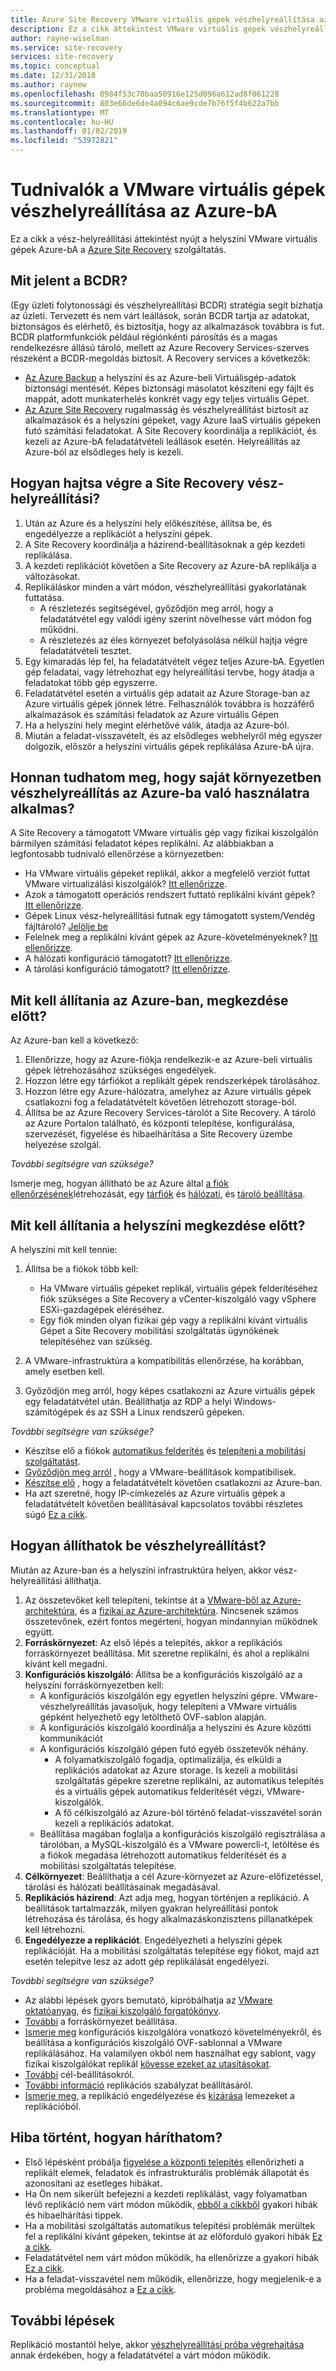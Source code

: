 ```yaml
---
title: Azure Site Recovery VMware virtuális gépek vészhelyreállítása az Azure használatával |} A Microsoft Docs
description: Ez a cikk áttekintést VMware virtuális gépek vészhelyreállítása az Azure-bA az Azure Site Recovery szolgáltatással.
author: rayne-wiselman
ms.service: site-recovery
services: site-recovery
ms.topic: conceptual
ms.date: 12/31/2018
ms.author: raynew
ms.openlocfilehash: 0984f53c70baa50916e125d096a612ad8f061228
ms.sourcegitcommit: 803e66de6de4a094c6ae9cde7b76f5f4b622a7bb
ms.translationtype: MT
ms.contentlocale: hu-HU
ms.lasthandoff: 01/02/2019
ms.locfileid: "53972821"
---
```

# <a name="about-disaster-recovery-of-vmware-vms-to-azure"></a>Tudnivalók a VMware virtuális gépek vészhelyreállítása az Azure-bA

Ez a cikk a vész-helyreállítási áttekintést nyújt a helyszíni VMware virtuális gépek Azure-bA a [Azure Site Recovery](site-recovery-overview.md) szolgáltatás.

## <a name="what-is-bcdr"></a>Mit jelent a BCDR?

(Egy üzleti folytonossági és vészhelyreállítási BCDR) stratégia segít bízhatja az üzleti. Tervezett és nem várt leállások, során BCDR tartja az adatokat, biztonságos és elérhető, és biztosítja, hogy az alkalmazások továbbra is fut. BCDR platformfunkciók például régiónkénti párosítás és a magas rendelkezésre állású tároló, mellett az Azure Recovery Services-szerves részeként a BCDR-megoldás biztosít. A Recovery services a következők: 

- [Az Azure Backup](https://docs.microsoft.com/azure/backup/backup-introduction-to-azure-backup) a helyszíni és az Azure-beli Virtuálisgép-adatok biztonsági mentését. Képes biztonsági másolatot készíteni egy fájlt és mappát, adott munkaterhelés konkrét vagy egy teljes virtuális Gépet. 
- [Az Azure Site Recovery](site-recovery-overview.md) rugalmasság és vészhelyreállítást biztosít az alkalmazások és a helyszíni gépeket, vagy Azure IaaS virtuális gépeken futó számítási feladatokat. A Site Recovery koordinálja a replikációt, és kezeli az Azure-bA feladatátvételi leállások esetén. Helyreállítás az Azure-ból az elsődleges hely is kezeli. 

## <a name="how-does-site-recovery-do-disaster-recovery"></a>Hogyan hajtsa végre a Site Recovery vész-helyreállítási?

1. Után az Azure és a helyszíni hely előkészítése, állítsa be, és engedélyezze a replikációt a helyszíni gépek.
2. A Site Recovery koordinálja a házirend-beállításoknak a gép kezdeti replikálása.
3. A kezdeti replikációt követően a Site Recovery az Azure-bA replikálja a változásokat. 
4. Replikáláskor minden a várt módon, vészhelyreállítási gyakorlatának futtatása.
    - A részletezés segítségével, győződjön meg arról, hogy a feladatátvétel egy valódi igény szerint növelhesse várt módon fog működni.
    - A részletezés az éles környezet befolyásolása nélkül hajtja végre feladatátvételi tesztet.
5. Egy kimaradás lép fel, ha feladatátvételt végez teljes Azure-bA. Egyetlen gép feladatai, vagy létrehozhat egy helyreállítási tervbe, hogy átadja a feladatokat több gép egyszerre.
6. Feladatátvétel esetén a virtuális gép adatait az Azure Storage-ban az Azure virtuális gépek jönnek létre. Felhasználók továbbra is hozzáférő alkalmazások és számítási feladatok az Azure virtuális Gépen
7. Ha a helyszíni hely megint elérhetővé válik, átadja az Azure-ból.
8. Miután a feladat-visszavételt, és az elsődleges webhelyről még egyszer dolgozik, először a helyszíni virtuális gépek replikálása Azure-bA újra.


## <a name="how-do-i-know-if-my-environment-is-suitable-for-disaster-recovery-to-azure"></a>Honnan tudhatom meg, hogy saját környezetben vészhelyreállítás az Azure-ba való használatra alkalmas?

A Site Recovery a támogatott VMware virtuális gép vagy fizikai kiszolgálón bármilyen számítási feladatot képes replikálni. Az alábbiakban a legfontosabb tudnivaló ellenőrzése a környezetben:

- Ha VMware virtuális gépeket replikál, akkor a megfelelő verziót futtat VMware virtualizálási kiszolgálók? [Itt ellenőrizze](vmware-physical-azure-support-matrix.md#on-premises-virtualization-servers).
- Azok a támogatott operációs rendszert futtató replikálni kívánt gépek? [Itt ellenőrizze](vmware-physical-azure-support-matrix.md#replicated-machines).
- Gépek Linux vész-helyreállítási futnak egy támogatott system/Vendég fájltároló? [Jelölje be](vmware-physical-azure-support-matrix.md#linux-file-systemsguest-storage)
- Felelnek meg a replikálni kívánt gépek az Azure-követelményeknek? [Itt ellenőrizze](vmware-physical-azure-support-matrix.md#azure-vm-requirements).
- A hálózati konfiguráció támogatott? [Itt ellenőrizze](vmware-physical-azure-support-matrix.md#network).
- A tárolási konfiguráció támogatott? [Itt ellenőrizze](vmware-physical-azure-support-matrix.md#storage).


## <a name="what-do-i-need-to-set-up-in-azure-before-i-start"></a>Mit kell állítania az Azure-ban, megkezdése előtt?

Az Azure-ban kell a következő:

1. Ellenőrizze, hogy az Azure-fiókja rendelkezik-e az Azure-beli virtuális gépek létrehozásához szükséges engedélyek.
2. Hozzon létre egy tárfiókot a replikált gépek rendszerképek tárolásához.
3. Hozzon létre egy Azure-hálózatra, amelyhez az Azure virtuális gépek csatlakozni fog a feladatátvételt követően létrehozott storage-ból.
4. Állítsa be az Azure Recovery Services-tárolót a Site Recovery. A tároló az Azure Portalon található, és központi telepítése, konfigurálása, szervezését, figyelése és hibaelhárítása a Site Recovery üzembe helyezése szolgál.

*További segítségre van szüksége?*

Ismerje meg, hogyan állítható be az Azure által [a fiók ellenőrzésének](tutorial-prepare-azure.md#verify-account-permissions)létrehozását, egy [tárfiók](tutorial-prepare-azure.md#create-a-storage-account) és [hálózati](tutorial-prepare-azure.md#set-up-an-azure-network), és [tároló beállítása](tutorial-prepare-azure.md#create-a-recovery-services-vault).



## <a name="what-do-i-need-to-set-up-on-premises-before-i-start"></a>Mit kell állítania a helyszíni megkezdése előtt?

A helyszíni mit kell tennie:

1. Állítsa be a fiókok több kell:

    - Ha VMware virtuális gépeket replikál, virtuális gépek felderítéséhez fiók szükséges a Site Recovery a vCenter-kiszolgáló vagy vSphere ESXi-gazdagépek eléréséhez.
    - Egy fiók minden olyan fizikai gép vagy a replikálni kívánt virtuális Gépet a Site Recovery mobilitási szolgáltatás ügynökének telepítéséhez van szükség.

2. A VMware-infrastruktúra a kompatibilitás ellenőrzése, ha korábban, amely esetben kell.
3. Győződjön meg arról, hogy képes csatlakozni az Azure virtuális gépek egy feladatátvétel után. Beállíthatja az RDP a helyi Windows-számítógépek és az SSH a Linux rendszerű gépeken.

*További segítségre van szüksége?*
- Készítse elő a fiókok [automatikus felderítés](vmware-azure-tutorial-prepare-on-premises.md#prepare-an-account-for-automatic-discovery) és [telepíteni a mobilitási szolgáltatást](vmware-azure-tutorial-prepare-on-premises.md#prepare-an-account-for-mobility-service-installation).
- [Győződjön meg arról](vmware-azure-tutorial-prepare-on-premises.md#check-vmware-requirements) , hogy a VMware-beállítások kompatibilisek.
- [Készítse elő](vmware-azure-tutorial-prepare-on-premises.md#prepare-to-connect-to-azure-vms-after-failover) , hogy a feladatátvételt követően csatlakozni az Azure-ban.
- Ha azt szeretné, hogy IP-címkezelés az Azure virtuális gépek a feladatátvételt követően beállításával kapcsolatos további részletes súgó [Ez a cikk](concepts-on-premises-to-azure-networking.md).

## <a name="how-do-i-set-up-disaster-recovery"></a>Hogyan állíthatok be vészhelyreállítást?

Miután az Azure-ban és a helyszíni infrastruktúra helyen, akkor vész-helyreállítási állíthatja.

1. Az összetevőket kell telepíteni, tekintse át a [VMware-ből az Azure-architektúra](vmware-azure-architecture.md), és a [fizikai az Azure-architektúra](physical-azure-architecture.md). Nincsenek számos összetevőnek, ezért fontos megérteni, hogyan mindannyian működnek együtt.
2. **Forráskörnyezet**: Az első lépés a telepítés, akkor a replikációs forráskörnyezet beállítása. Mit szeretne replikálni, és ahol a replikálni kívánt kell megadni.
3. **Konfigurációs kiszolgáló**: Állítsa be a konfigurációs kiszolgáló az a helyszíni forráskörnyezetben kell:
    - A konfigurációs kiszolgálón egy egyetlen helyszíni gépre. VMware-vészhelyreállítás javasoljuk, hogy telepíteni a VMware virtuális gépként helyezhető egy letölthető OVF-sablon alapján.
    - A konfigurációs kiszolgáló koordinálja a helyszíni és Azure közötti kommunikációt
    - A konfigurációs kiszolgáló gépen futó egyéb összetevők néhány.
        - A folyamatkiszolgáló fogadja, optimalizálja, és elküldi a replikációs adatokat az Azure storage. Is kezeli a mobilitási szolgáltatás gépekre szeretne replikálni, az automatikus telepítés és a virtuális gépek automatikus felderítését végzi, VMware-kiszolgálók.
        - A fő célkiszolgáló az Azure-ból történő feladat-visszavétel során kezeli a replikációs adatokat.
    - Beállítása magában foglalja a konfigurációs kiszolgáló regisztrálása a tárolóban, a MySQL-kiszolgáló és a VMware powercli-t, letöltése és a fiókok megadása létrehozott automatikus felderítését és a mobilitási szolgáltatás telepítése.
4. **Célkörnyezet**: Beállíthatja a cél Azure-környezet az Azure-előfizetéssel, tárolási és hálózati beállításainak megadásával.
5. **Replikációs házirend**: Azt adja meg, hogyan történjen a replikáció. A beállítások tartalmazzák, milyen gyakran helyreállítási pontok létrehozása és tárolása, és hogy alkalmazáskonzisztens pillanatképek kell létrehozni.
6. **Engedélyezze a replikációt**. Engedélyezheti a helyszíni gépek replikációját. Ha a mobilitási szolgáltatás telepítése egy fiókot, majd azt esetén telepítve lesz az adott gép replikálását engedélyezi. 

*További segítségre van szüksége?*

- Az alábbi lépések gyors bemutató, kipróbálhatja az [VMware oktatóanyag](vmware-azure-tutorial.md), és [fizikai kiszolgáló forgatókönyv](physical-azure-disaster-recovery.md).
- [További](vmware-azure-set-up-source.md) a forráskörnyezet beállítása.
- [Ismerje meg](vmware-azure-deploy-configuration-server.md) konfigurációs kiszolgálóra vonatkozó követelményekről, és beállítása a konfigurációs kiszolgáló OVF-sablonnal a VMware replikálásához. Ha valamilyen okból nem használhat egy sablont, vagy fizikai kiszolgálókat replikál [kövesse ezeket az utasításokat](physical-azure-set-up-source.md#set-up-the-source-environment).
- [További](vmware-azure-set-up-target.md) cél-beállításokról.
- [További információ](vmware-azure-set-up-replication.md) replikációs szabályzat beállításáról.
- [Ismerje meg,](vmware-azure-enable-replication.md) a replikáció engedélyezése és [kizárása](vmware-azure-exclude-disk.md) lemezeket a replikációból.


## <a name="something-went-wrong-how-do-i-troubleshoot"></a>Hiba történt, hogyan háríthatom?

- Első lépésként próbálja [figyelése a központi telepítés](site-recovery-monitor-and-troubleshoot.md) ellenőrizheti a replikált elemek, feladatok és infrastrukturális problémák állapotát és azonosítani az esetleges hibákat.
- Ha Ön nem sikerült befejezni a kezdeti replikálást, vagy folyamatban lévő replikáció nem várt módon működik, [ebből a cikkből](vmware-azure-troubleshoot-replication.md) gyakori hibák és hibaelhárítási tippek.
- Ha a mobilitási szolgáltatás automatikus telepítési problémák merültek fel a replikálni kívánt gépeken, tekintse át az előforduló gyakori hibák [Ez a cikk](vmware-azure-troubleshoot-push-install.md).
- Feladatátvétel nem várt módon működik, ha ellenőrizze a gyakori hibák [Ez a cikk](site-recovery-failover-to-azure-troubleshoot.md).
- Ha a feladat-visszavétel nem működik, ellenőrizze, hogy megjelenik-e a probléma megoldásához a [Ez a cikk](vmware-azure-troubleshoot-failback-reprotect.md).



## <a name="next-steps"></a>További lépések

Replikáció mostantól helye, akkor [vészhelyreállítási próba végrehajtása](tutorial-dr-drill-azure.md) annak érdekében, hogy a feladatátvétel a várt módon működik. 
